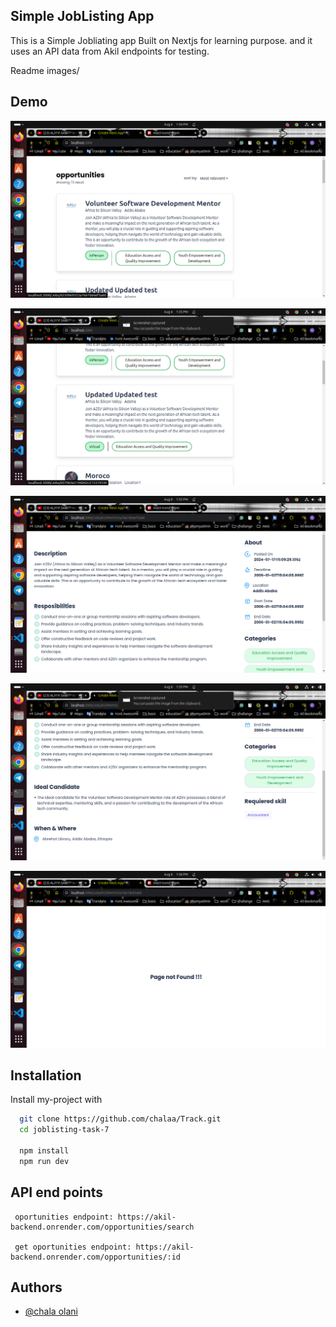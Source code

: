 ## Simple JobListing App
This is a Simple Jobliating app Built on Nextjs for learning purpose.
and it uses an API data from Akil endpoints for testing.

Readme images/

## Demo



![alt text](<Readme images/Screenshot from 2024-08-06 13-34-55.png>)

![alt text](<Readme images/Screenshot from 2024-08-06 13-35-02.png>)

![alt text](<Readme images/Screenshot from 2024-08-06 13-35-10.png>)

![alt text](<Readme images/Screenshot from 2024-08-06 13-35-14.png>)
 
![alt text](<Readme images/Screenshot from 2024-08-06 13-36-04.png>)





## Installation

Install my-project with

```bash
  git clone https://github.com/chalaa/Track.git
  cd joblisting-task-7

  npm install
  npm run dev
```

## API end points

```
 oportunities endpoint: https://akil-backend.onrender.com/opportunities/search

 get oportunities endpoint: https://akil-backend.onrender.com/opportunities/:id

```
    
## Authors

- [@chala olani ](https://github.com/chalaa/)
